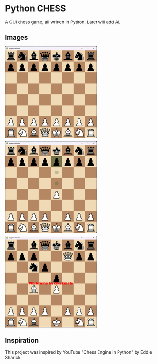 # Python CHESS
A GUI chess game, all written in Python. 
Later will add AI.
<br>

## Images
<div style="display: flex; flex-wrap: wrap; gap: 10px;">
  <img src="https://github.com/tejas-rathi05/Chess-Python/blob/main/Screenshots/1.png" width="300" height="300" />
  <img src="https://github.com/tejas-rathi05/Chess-Python/blob/main/Screenshots/2.png" width="300" height="300" />
  <img src="https://github.com/tejas-rathi05/Chess-Python/blob/main/Screenshots/3.png" width="300" height="300" />
</div>


## Inspiration
This project was inspired by YouTube "Chess Engine in Python" by Eddie Sharick
